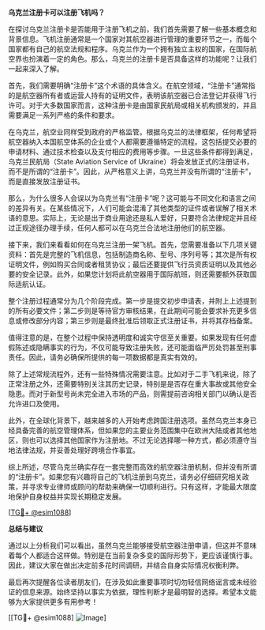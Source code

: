 **乌克兰注册卡可以注册飞机吗？**

在探讨乌克兰注册卡是否能用于注册飞机之前，我们首先需要了解一些基本概念和背景信息。飞机注册通常是一个国家对其航空器进行管理的重要环节之一，而每个国家都有自己的航空法规和程序。乌克兰作为一个拥有独立主权的国家，在国际航空界也扮演着一定的角色。那么，乌克兰的注册卡是否具备这样的功能呢？让我们一起来深入了解。

首先，我们需要明确“注册卡”这个术语的具体含义。在航空领域，“注册卡”通常指的是航空器所有者或运营人持有的证明文件，表明该航空器已合法登记并获得飞行许可。对于大多数国家而言，这种注册卡是由国家民航局或相关机构颁发的，并且需要满足一系列严格的条件和要求。

在乌克兰，航空业同样受到政府的严格监管。根据乌克兰的法律框架，任何希望将航空器纳入本国航空体系的企业或个人都需要遵循特定的流程。这包括提交必要的申请材料、通过技术检查以及支付相应的费用等步骤。一旦这些条件都得到满足，乌克兰民航局（State Aviation Service of Ukraine）将会发放正式的注册证书，而不是所谓的“注册卡”。因此，从严格意义上讲，乌克兰并没有所谓的“注册卡”，而是直接发放注册证书。

那么，为什么很多人会误以为乌克兰有“注册卡”呢？这可能与不同文化和语言之间的差异有关。在某些情况下，人们可能会混淆了其他类型的证件或者误解了相关术语的意思。实际上，无论是出于商业用途还是私人爱好，只要符合法律规定并且经过正规途径办理手续，任何人都可以在乌克兰合法地注册他们的航空器。

接下来，我们来看看如何在乌克兰注册一架飞机。首先，您需要准备以下几项关键资料：首先是完整的飞机信息，包括制造商名称、型号、序列号等；其次是所有权证明文件，例如购买合同或者租赁协议；最后还要提供飞行员资质证明以及其他必要的安全记录。此外，如果您计划将此航空器用于国际航班，则还需要额外获取国际适航认证。

整个注册过程通常分为几个阶段完成。第一步是提交初步申请表，并附上上述提到的所有必要文件；第二步则是等待官方审核结果，在此期间可能会要求补充更多信息或修改部分内容；第三步则是最终批准后领取正式注册证书，并将其存档备案。

值得注意的是，在整个过程中保持透明度和诚实守信至关重要。如果发现有任何虚假陈述或隐瞒事实的行为，不仅可能导致注册失败，还可能面临严厉处罚甚至刑事责任。因此，请务必确保所提供的每一项数据都是真实有效的。

除了上述常规流程外，还有一些特殊情况需要注意。比如对于二手飞机来说，除了正常注册之外，还需要特别关注其历史记录，特别是是否存在重大事故或其他安全隐患。而对于新型号尚未完全进入市场的产品，则需提前咨询相关部门以确认是否允许进口及使用。

此外，在全球化背景下，越来越多的人开始考虑跨国注册选项。虽然乌克兰本身已经具备完善的航空管理体系，但如果您的主要业务范围集中在欧洲大陆或者其他地区，则也可以选择其他国家作为注册地。不过无论选择哪一种方式，都必须遵守当地法律法规，并妥善处理好跨境合作事宜。

综上所述，尽管乌克兰确实存在一套完整而高效的航空器注册机制，但并没有所谓的“注册卡”。如果您有兴趣将自己的飞机注册到乌克兰，请务必仔细研究相关政策，并寻求专业律师或顾问的帮助来确保一切顺利进行。只有这样，才能最大限度地保护自身权益并实现长期稳定发展。

[[TG💪+ @esim1088](https://t.me/s/esim1088)]

**总结与建议**

通过以上分析我们可以看出，虽然乌克兰能够接受航空器注册申请，但这并不意味着每个人都适合这样做。特别是在当前复杂多变的国际形势下，更应该谨慎行事。因此，建议大家在做出决定前多花时间调研，并结合自身实际情况权衡利弊。

最后再次提醒各位读者朋友们，在涉及如此重要事项时切勿轻信网络谣言或未经验证的信息来源。始终坚持以事实为依据，理性判断才是最明智的选择。希望本文能够为大家提供更多有用参考！

[[TG💪+ @esim1088] ![Image](https://i.postimg.cc/4NQfJmqS/Snipaste-2025-05-13-00-14-12.png)]